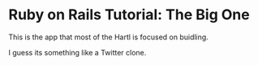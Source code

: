 # Ruby on Rails Tutorial: The Big One

This is the app that most of the Hartl is focused on buidling. 

I guess its something like a Twitter clone.
